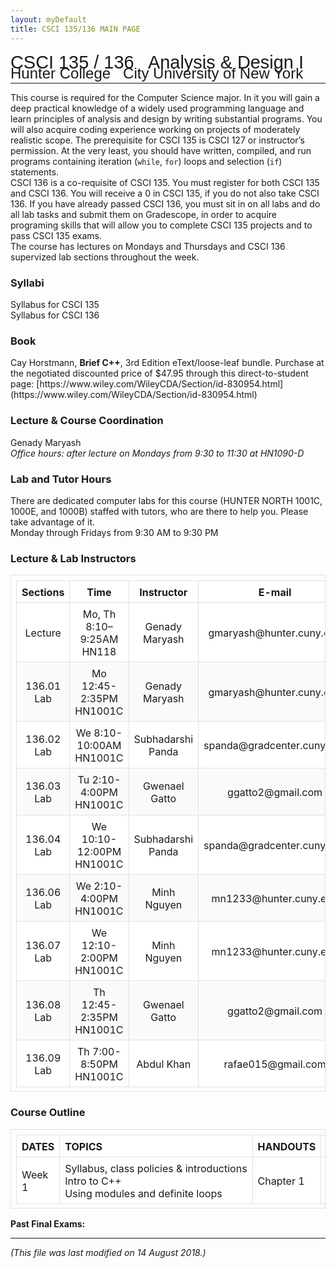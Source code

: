 ```yaml
---
layout: myDefault 
title: CSCI 135/136 MAIN PAGE 
---
```


<style>  
table {
    border-collapse: collapse;
}
table, td, th {
    text-align: left;
    padding: 8px;
    padding-bottom: 6px;
    border: 1px solid #dee1e4;
}
tr:nth-child(even) {background-color: #fafafa;}
tr:nth-child(odd) {background-color: #ffffff;}
hr.style-six {
    border: 0;
    height: 0;
    border-top: 1px solid rgba(0, 0, 0, 0.1);
    border-bottom: 1px solid rgba(255, 255, 255, 0.3);
}
a:link {
    text-decoration: none;
}
a:visited {
    text-decoration: none;
    color: blue;
}
a:hover {
    text-decoration: none;
}
a:active {
    text-decoration: none;
}
</style>
  
[<span style="font-family:Arial; font-size:28.9px">CSCI 135 / 136 &nbsp; Analysis & Design I</span><br/>
<span style="line-height:0.1; font-family:Arial; font-size:24px">Hunter College &nbsp; City University of New York</span>](2018_fall.html)   
  
---  	
  
This course is required for the Computer Science major.  In it you will gain a deep practical knowledge of a widely used programming language and learn principles of analysis and design by writing substantial programs. You will also acquire coding experience working on projects of moderately realistic scope. 
The prerequisite for CSCI 135 is CSCI 127 or instructor’s permission. At the very least, you should have written, compiled, and run programs containing iteration (`while`, `for`) loops and selection (`if`) statements.  
CSCI 136 is a co-requisite of CSCI 135.  You must register for both CSCI 135 and CSCI 136.  You will receive a 0 in CSCI 135, if you do not also take CSCI 136.  If you have already passed CSCI 136, you must sit in on all labs and do all lab tasks and submit them on Gradescope, in order to acquire programing skills that will allow you to complete CSCI 135 projects and to pass CSCI 135 exams.  
The course has lectures on Mondays and Thursdays and CSCI 136 supervized lab sections throughout the week. 
  
### Syllabi
[Syllabus for CSCI 135](syllabus_135.html) <br/>
[Syllabus for CSCI 136](syllabus_136.html) 

### Book 
Cay Horstmann, **Brief C++**, 3rd Edition eText/loose-leaf bundle. Purchase at the negotiated discounted price of $47.95 through this direct-to-student page:  [https://www.wiley.com/WileyCDA/Section/id-830954.html](https://www.wiley.com/WileyCDA/Section/id-830954.html)  
  
### Lecture & Course Coordination  
Genady Maryash  
*Office hours: after lecture on Mondays from 9:30 to 11:30 at HN1090-D*

### Lab and Tutor Hours  
There are dedicated computer labs for this course (HUNTER NORTH 1001C, 1000E, and 1000B) staffed with tutors, who are there to help you.  Please take advantage of it.  
Monday through Fridays from 9:30 AM to 9:30 PM  

### Lecture & Lab Instructors  

 Sections | Time | Instructor | E-mail 
 :---: | :---: | :---: | :---: 
 Lecture | Mo, Th 8:10–9:25AM HN118 | Genady Maryash | gmaryash@hunter.cuny.edu 
 136.01 Lab | Mo 12:45-2:35PM HN1001C | Genady Maryash | gmaryash@hunter.cuny.edu 
 136.02 Lab | We 8:10-10:00AM HN1001C | Subhadarshi Panda | spanda@gradcenter.cuny.edu 
 136.03 Lab | Tu 2:10-4:00PM HN1001C | Gwenael Gatto | ggatto2@gmail.com 
 136.04 Lab | We 10:10-12:00PM HN1001C | Subhadarshi Panda | spanda@gradcenter.cuny.edu 
 136.06 Lab | We 2:10-4:00PM HN1001C | Minh Nguyen | mn1233@hunter.cuny.edu 
 136.07 Lab | We 12:10-2:00PM HN1001C | Minh Nguyen | mn1233@hunter.cuny.edu 
 136.08 Lab | Th 12:45-2:35PM HN1001C | Gwenael Gatto | ggatto2@gmail.com 
 136.09 Lab | Th 7:00-8:50PM HN1001C | Abdul Khan | rafae015@gmail.com 

### Course Outline

 DATES | TOPICS | HANDOUTS | LABS 
 --- | --- | --- | --- 
 Week 1 | Syllabus,&nbsp;class&nbsp;policies&nbsp;&&nbsp;introductions<br>Intro to C++<br>Using modules and definite loops | Chapter 1 | [LAB 1](lab_01.html) 
 
   
   
**Past Final Exams:**  

---    
  
_(This file was last modified on 14 August 2018.)_ 

